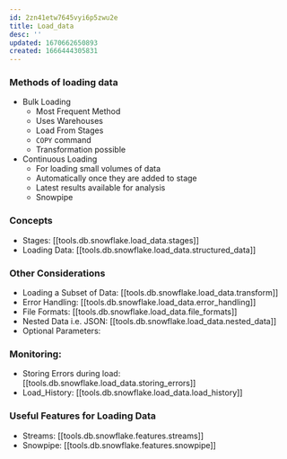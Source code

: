 ```yaml
---
id: 2zn41etw7645vyi6p5zwu2e
title: Load_data
desc: ''
updated: 1670662650893
created: 1666444305831
---
```


### Methods of loading data
- Bulk Loading
  - Most Frequent Method
  - Uses Warehouses
  - Load From Stages
  - `COPY` command
  - Transformation possible
- Continuous Loading
  - For loading small volumes of data
  - Automatically once they are added to stage
  - Latest results available for analysis
  - Snowpipe


### Concepts
- Stages: [[tools.db.snowflake.load_data.stages]]
- Loading Data: [[tools.db.snowflake.load_data.structured_data]]

### Other Considerations
- Loading a Subset of Data: [[tools.db.snowflake.load_data.transform]]
- Error Handling: [[tools.db.snowflake.load_data.error_handling]]
- File Formats: [[tools.db.snowflake.load_data.file_formats]]
- Nested Data i.e. JSON: [[tools.db.snowflake.load_data.nested_data]]
- Optional Parameters: 

### Monitoring:
- Storing Errors during load: [[tools.db.snowflake.load_data.storing_errors]]
- Load_History: [[tools.db.snowflake.load_data.load_history]]

### Useful Features for Loading Data
- Streams: [[tools.db.snowflake.features.streams]]
- Snowpipe: [[tools.db.snowflake.features.snowpipe]]

